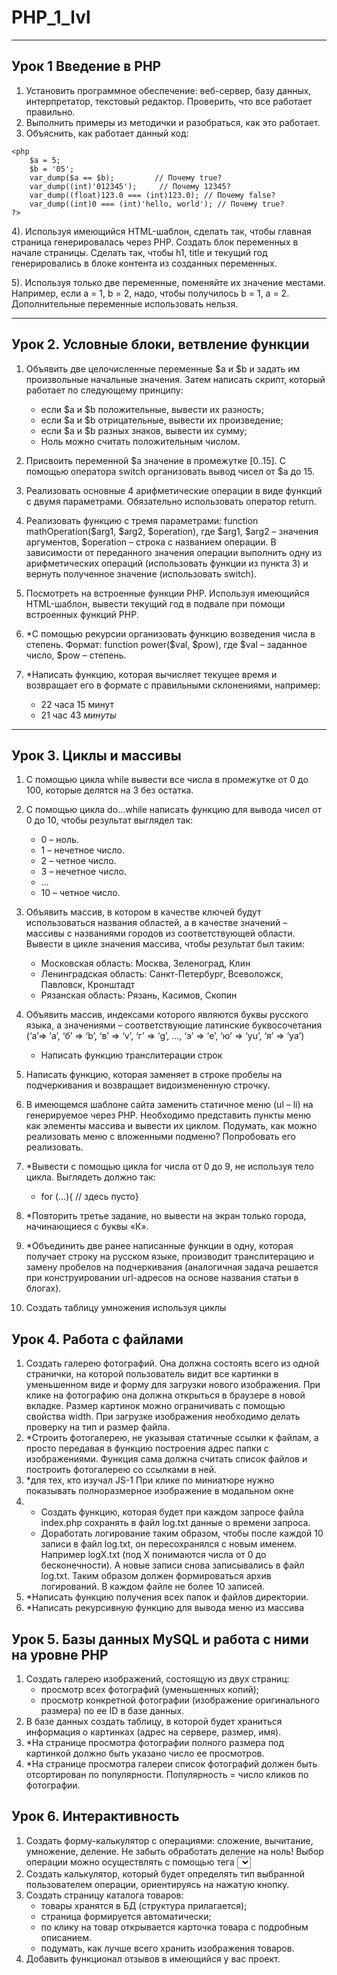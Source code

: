 # PHP_1_lvl


---
## Урок 1  Введение в PHP


1. Установить программное обеспечение: веб-сервер, базу данных, интерпретатор, текстовый редактор. Проверить, что все работает правильно.
2. Выполнить примеры из методички и разобраться, как это работает.
3. Объяснить, как работает данный код:
```
<php
    $a = 5;
    $b = '05';
    var_dump($a == $b);         // Почему true?
    var_dump((int)'012345');     // Почему 12345?
    var_dump((float)123.0 === (int)123.0); // Почему false?
    var_dump((int)0 === (int)'hello, world'); // Почему true?
?>
```

4). Используя имеющийся HTML-шаблон, сделать так, чтобы главная страница генерировалась через PHP. Создать блок переменных в начале страницы. Сделать так, чтобы h1, title и текущий год генерировались в блоке контента из созданных переменных.

5). Используя только две переменные, поменяйте их значение местами. Например, если a = 1, b = 2, надо, чтобы получилось b = 1, a = 2. Дополнительные переменные использовать нельзя.

---
## Урок 2. Условные блоки, ветвление функции


1. Объявить две целочисленные переменные $a и $b и задать им произвольные начальные значения. Затем написать скрипт, который работает по следующему принципу:
   - если $a и $b положительные, вывести их разность;
   - если $а и $b отрицательные, вывести их произведение;
   - если $а и $b разных знаков, вывести их сумму;
   - Ноль можно считать положительным числом.

2. Присвоить переменной $а значение в промежутке [0..15]. С помощью оператора switch организовать вывод чисел от $a до 15.
3. Реализовать основные 4 арифметические операции в виде функций с двумя параметрами. Обязательно использовать оператор return.
4. Реализовать функцию с тремя параметрами: function mathOperation($arg1, $arg2, $operation), где $arg1, $arg2 – значения аргументов, $operation – строка с названием операции. В зависимости от переданного значения операции выполнить одну из арифметических операций (использовать функции из пункта 3) и вернуть полученное значение (использовать switch).
5. Посмотреть на встроенные функции PHP. Используя имеющийся HTML-шаблон, вывести текущий год в подвале при помощи встроенных функций PHP.
6. *С помощью рекурсии организовать функцию возведения числа в степень. Формат: function power($val, $pow), где $val – заданное число, $pow – степень.
7. *Написать функцию, которая вычисляет текущее время и возвращает его в формате с правильными склонениями, например:
   - 22 часа 15 минут
   - 21 час 43 _минуты_
---


## Урок 3. Циклы и массивы

1. С помощью цикла while вывести все числа в промежутке от 0 до 100, которые делятся на 3 без остатка.

2. С помощью цикла do…while написать функцию для вывода чисел от 0 до 10, чтобы результат выглядел так:
   - 0 – ноль.
   - 1 – нечетное число.
   - 2 – четное число.
   - 3 – нечетное число.
   - …
   - 10 – четное число. 
3. Объявить массив, в котором в качестве ключей будут использоваться названия областей, а в качестве значений – массивы с названиями городов из соответствующей области. Вывести в цикле значения массива, чтобы результат был таким:
   - Московская область:
   Москва, Зеленоград, Клин
   - Ленинградская область:
   Санкт-Петербург, Всеволожск, Павловск, Кронштадт
   - Рязанская область: 
   Рязань, Касимов, Скопин
   
4. Объявить массив, индексами которого являются буквы русского языка, а значениями – соответствующие латинские буквосочетания (‘а’=> ’a’, ‘б’ => ‘b’, ‘в’ => ‘v’, ‘г’ => ‘g’, …, ‘э’ => ‘e’, ‘ю’ => ‘yu’, ‘я’ => ‘ya’)
   - Написать функцию транслитерации строк
  
5. Написать функцию, которая заменяет в строке пробелы на подчеркивания и возвращает видоизмененную строчку.
6. В имеющемся шаблоне сайта заменить статичное меню (ul – li) на генерируемое через PHP. Необходимо представить пункты меню как элементы массива и вывести их циклом. Подумать, как можно реализовать меню с вложенными подменю? Попробовать его реализовать.
7. *Вывести с помощью цикла for числа от 0 до 9, не используя тело цикла. Выглядеть должно так:
   - for (…){ // здесь пусто}
8. *Повторить третье задание, но вывести на экран только города, начинающиеся с буквы «К».
9. *Объединить две ранее написанные функции в одну, которая получает строку на русском языке, производит транслитерацию и замену пробелов на подчеркивания (аналогичная задача решается при конструировании url-адресов на основе названия статьи в блогах).
10. Создать таблицу умножения используя циклы

## Урок 4. Работа с файлами

1. Создать галерею фотографий. Она должна состоять всего из одной странички, на которой пользователь видит все картинки в уменьшенном виде и форму для загрузки нового изображения. При клике на фотографию она должна открыться в браузере в новой вкладке. Размер картинок можно ограничивать с помощью свойства width. При загрузке изображения необходимо делать проверку на тип и размер файла.
2. *Строить фотогалерею, не указывая статичные ссылки к файлам, а просто передавая в функцию построения адрес папки с изображениями. Функция сама должна считать список файлов и построить фотогалерею со ссылками в ней.
3. *для тех, кто изучал JS-1  При клике по миниатюре нужно показывать полноразмерное изображение в модальном окне
4.
    - Создать функцию, которая будет при каждом запросе файла index.php сохранять в файл log.txt данные о времени запроса.
    - Доработать логирование таким образом, чтобы после каждой 10 записи в файл log.txt, он пересохранялся с новым именем. Например logX.txt (под Х понимаются числа от 0 до бесконечности). А новые записи снова записывались в файл log.txt. Таким образом должен формироваться архив логирований. В каждом файле не более 10 записей.
5.  *Написать функцию получения всех папок и файлов директории.
6.  *Написать рекурсивную функцию для вывода меню из массива

## Урок 5. Базы данных MySQL и работа с ними на уровне PHP

1. Создать галерею изображений, состоящую из двух страниц:
   - просмотр всех фотографий (уменьшенных копий);
   - просмотр конкретной фотографии (изображение оригинального размера) по ее ID в базе данных.
2. В базе данных создать таблицу, в которой будет храниться информация о картинках (адрес на сервере, размер, имя).
3. *На странице просмотра фотографии полного размера под картинкой должно быть указано число ее просмотров.
4. *На странице просмотра галереи список фотографий должен быть отсортирован по популярности. Популярность = число кликов по фотографии.


## Урок 6. Интерактивность

1. Создать форму-калькулятор с операциями: сложение, вычитание, умножение, деление. Не забыть обработать деление на ноль! Выбор операции можно осуществлять с помощью тега <select>.
2. Создать калькулятор, который будет определять тип выбранной пользователем операции, ориентируясь на нажатую кнопку.
3. Создать страницу каталога товаров:
    - товары хранятся в БД (структура прилагается);
    - страница формируется автоматически;
    - по клику на товар открывается карточка товара с подробным описанием.
    - подумать, как лучше всего хранить изображения товаров.
4. Добавить функционал отзывов в имеющийся у вас проект.
